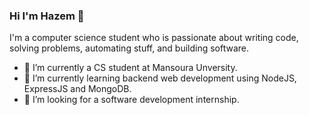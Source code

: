 ### Hi I'm Hazem 👋

<!--
**hazemessam/hazemessam** is a ✨ _special_ ✨ repository because its `README.md` (this file) appears on your GitHub profile.

Here are some ideas to get you started:
-->

I'm a computer science student who is passionate about writing code, solving problems, automating stuff, and building software.

- 🔭 I’m currently a CS student at Mansoura Unversity.
- 🌱 I’m currently learning  backend web development using NodeJS, ExpressJS and MongoDB.
- 👯 I’m looking for a software development internship.


<!--
- 🤔 I’m looking for help with ...
- 💬 Ask me about ...
- 📫 How to reach me: ...
- 😄 Pronouns: ...
- ⚡ Fun fact: ...
-->
